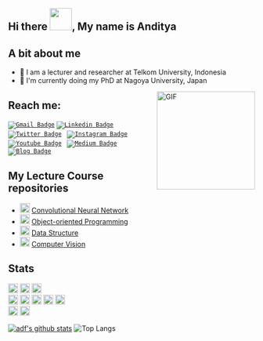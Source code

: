 ## Hi there <img width="45" src="https://blog.joypixels.com/content/images/2019/06/waving_hand_sign_1024.gif">, My name is Anditya

## A bit about me
- 📜 I am a lecturer and researcher at Telkom University, Indonesia
- 🌱 I'm currently doing my PhD at Nagoya University, Japan

<img align="right" alt="GIF" height="200px" src="https://media.giphy.com/media/du3J3cXyzhj75IOgvA/giphy.gif" />

## Reach me:
<code>[![Gmail Badge](https://img.shields.io/badge/Gmail-c14438?style=flat&logo=Gmail&logoColor=white&link=mailto:anditya@telkomuniversity.ac.id)](mailto:anditya@telkomuniversity.ac.id)</code>
<code>[![Linkedin Badge](https://img.shields.io/badge/-andityaarifianto-blue?style=flat&logo=Linkedin&logoColor=white&link=https://www.linkedin.com/in/andityaarifianto/)](https://www.linkedin.com/in/andityaarifianto/)</code>
<code>
[![Twitter Badge](https://img.shields.io/badge/-@Undeedz-1ca0f1?style=flat&labelColor=1ca0f1&logo=twitter&logoColor=white&link=https://twitter.com/Undeedz)](https://twitter.com/Undeedz)</code>
<code>
[![Instagram Badge](https://img.shields.io/badge/-undeedz-E34A86?style=flat&logo=instagram&logoColor=white&link=https://instagram.com/undeedz/)](https://instagram.com/undeedz)</code>
<code>
[![Youtube Badge](https://img.shields.io/badge/-anditya-FF0000?style=flat&logo=youtube&logoColor=white&link=https://www.youtube.com/channel/UCXm8kCPCryqg3ey2U36eVcQ/)](https://www.youtube.com/channel/UCXm8kCPCryqg3ey2U36eVcQ/)</code>
<code>
[![Medium Badge](https://img.shields.io/badge/-@undeed-black?style=flat&labelColor=000000&logo=Medium&link=https://medium.com/@undeed/)](https://medium.com/@undeed)</code>
<code>
[![Blog Badge](https://img.shields.io/badge/-anditya-gray?style=flat&labelColor=000000&logo=wordpress&link=https://anditya.staff.telkomuniversity.ac.id/)](https://anditya.staff.telkomuniversity.ac.id/)</code>

## My Lecture Course repositories
- <img src="https://avatars0.githubusercontent.com/u/54133118?s=200&v=4" alt="git" width="20" height="20"/>  [Convolutional Neural Network](https://github.com/CNN-ADF)
- <img src="https://avatars3.githubusercontent.com/u/16660478?s=200&v=4" alt="git" width="20" height="20"/>  [Object-oriented Programming](https://github.com/OOP-ADF)
- <img src="https://avatars2.githubusercontent.com/u/13241389?s=200&v=4" alt="git" width="20" height="20"/>  [Data Structure](https://github.com/ASD-ADF)
- <img src="https://cdn.iconscout.com/icon/free/png-512/github-brand-logo-47401.png" alt="git" width="20" height="20"/>  [Computer Vision](https://github.com/adf-telkomuniv/CV2020_Exercises)


## Stats
    
<code><img height="20" src="https://img.shields.io/badge/-python-00599C?style=flat&logo=Python&logoColor=white"></code>
<code><img height="20" src="https://img.shields.io/badge/-TensorFlow-00599C?style=flat&logo=tensorflow&logoColor=white"></code>
<code><img height="20" src="https://img.shields.io/badge/-PyTorch-00599C?style=flat&logo=pytorch&logoColor=white"></code><br>
<code><img height="20" src="https://img.shields.io/badge/-C%2B%2B-00599C?style=flat&logo=C%2B%2B&logoColor=white"></code>
<code><img height="20" src="https://img.shields.io/badge/-java-00599C?style=flat&logo=java&logoColor=white"></code>
<code><img height="20" src="https://img.shields.io/badge/-JavaScript-00599C?style=flat&logo=javascript&logoColor=white"></code>
<code><img height="20" src="https://img.shields.io/badge/-Nodejs-00599C?style=flat&logo=Node.js&logoColor=white"></code>
<code><img height="20" src="https://img.shields.io/badge/-MATLAB-00599C?style=flat&logo=Mathworks&logoColor=white"></code><br>
<code><img height="20" src="https://img.shields.io/badge/-Git-black?style=flat&logo=git&logoColor=white"></code>
<code><img height="20" src="https://img.shields.io/badge/-GitHub-181717?style=flat&logo=github&logoColor=white"></code>

[![adf's github stats](https://github-readme-stats.vercel.app/api?username=adf-telkomuniv)](https://github.com/adf-telkomuniv/github-readme-stats)
![Top Langs](https://github-readme-stats.vercel.app/api/top-langs/?username=adf-telkomuniv&hide=TeX&layout=compact)
